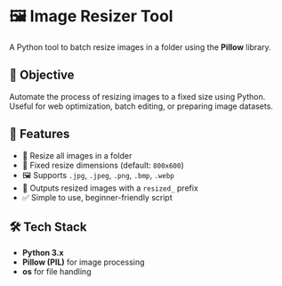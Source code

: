 # 🖼️ Image Resizer Tool

A Python tool to batch resize images in a folder using the **Pillow** library.


## 📌 Objective
Automate the process of resizing images to a fixed size using Python. Useful for web optimization, batch editing, or preparing image datasets.


## 🚀 Features
- 📁 Resize all images in a folder
- 📐 Fixed resize dimensions (default: `800x600`)
- 🖼️ Supports `.jpg`, `.jpeg`, `.png`, `.bmp`, `.webp`
- 💾 Outputs resized images with a `resized_` prefix
- ✅ Simple to use, beginner-friendly script


## 🛠️ Tech Stack
- **Python 3.x**
- **Pillow (PIL)** for image processing
- **os** for file handling


